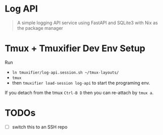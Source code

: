 # Log API

> A simple logging API service using FastAPI and SQLite3 with Nix as the package manager

# Tmux + Tmuxifier Dev Env Setup

Run 

- `ln tmuxifier/log-api.session.sh ~/tmux-layouts/`
- `tmux`
- then `tmuxifier load-session log-api` to start the programing env.

If you detach from the tmux `Ctrl-B D` then you can re-attach by `tmux a`.


# TODOs

- [ ] switch this to an SSH repo

